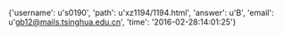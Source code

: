 {'username': u's0190', 'path': u'xz1194/1194.html', 'answer': u'B', 'email': u'gb12@mails.tsinghua.edu.cn', 'time': '2016-02-28:14:01:25'}
